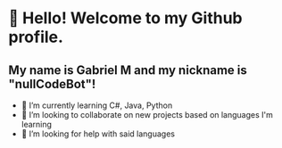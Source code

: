 # 👋 Hello! Welcome to my Github profile.
## My name is Gabriel M and my nickname is "nullCodeBot"!
- 🌱 I’m currently learning C#, Java, Python
- 👯 I’m looking to collaborate on new projects based on languages I'm learning
- 🤔 I’m looking for help with said languages


